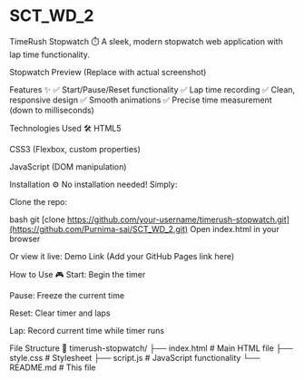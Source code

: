 # SCT_WD_2
TimeRush Stopwatch ⏱️
A sleek, modern stopwatch web application with lap time functionality.

Stopwatch Preview (Replace with actual screenshot)

Features ✨
✅ Start/Pause/Reset functionality
✅ Lap time recording
✅ Clean, responsive design
✅ Smooth animations
✅ Precise time measurement (down to milliseconds)

Technologies Used 🛠️
HTML5

CSS3 (Flexbox, custom properties)

JavaScript (DOM manipulation)

Installation ⚙️
No installation needed! Simply:

Clone the repo:

bash
git [clone https://github.com/your-username/timerush-stopwatch.git](https://github.com/Purnima-sai/SCT_WD_2.git)
Open index.html in your browser

Or view it live: Demo Link (Add your GitHub Pages link here)

How to Use 🎮
Start: Begin the timer

Pause: Freeze the current time

Reset: Clear timer and laps

Lap: Record current time while timer runs

File Structure 📂
timerush-stopwatch/
├── index.html          # Main HTML file
├── style.css           # Stylesheet
├── script.js           # JavaScript functionality
└── README.md           # This file
